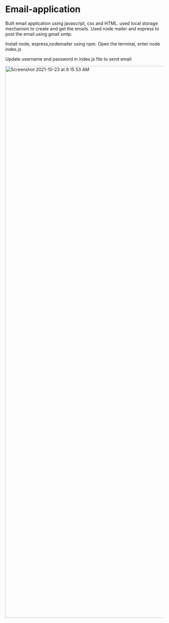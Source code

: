# Email-application
Built email application using javascript, css and HTML.
used local storage mechanism to create and get the emails.
Used node mailer and express to post the email using gmail smtp.


Install node, express,nodemailer using npm.
Open the terminal, enter node index.js

Update username and password in index.js file to send email

<img width="1747" alt="Screenshot 2021-10-23 at 8 15 53 AM" src="https://user-images.githubusercontent.com/26399343/138539846-7ebf0e04-19cf-4b8f-b32b-8d449bd49ba7.png">
